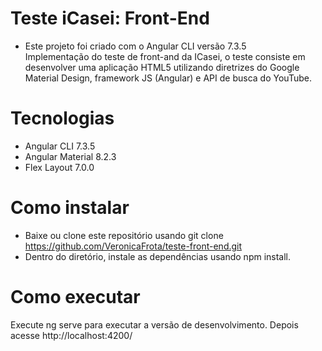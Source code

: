 # Teste iCasei: Front-End
- Este projeto foi criado com o Angular CLI versão 7.3.5<br/>
Implementação do teste de front-and da ICasei, o teste consiste em desenvolver uma
aplicação HTML5 utilizando diretrizes do Google Material Design, framework JS (Angular) e
API de busca do YouTube.



# Tecnologias
- Angular CLI  7.3.5
- Angular Material 8.2.3
- Flex Layout 7.0.0


# Como instalar
- Baixe ou clone este repositório usando git clone https://github.com/VeronicaFrota/teste-front-end.git
- Dentro do diretório, instale as dependências usando npm install.



# Como executar
Execute ng serve para executar a versão de desenvolvimento. Depois acesse http://localhost:4200/
